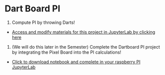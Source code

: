 # Dart Board PI
1. Compute PI by throwing Darts! 
- [Access and modify materials for this project in JupyterLab by clicking here](http://cedvm.zapto.org/hub/user-redirect/git-pull?repo=https%3A%2F%2Fgithub.com%2Fthebushschool%2Ffcsr&branch=gh-pages&urlpath=lab%2Ftree%2Ffcsr%2Fprojects%2Fdart_board_pi%2Fdart_board_pi.ipynb?reset)

1. (We will do this later in the Semester) Complete the Dartboard PI project by integrating the Pixel Board into the PI calculations!
-    [Click to download notebook and complete in your raspberry PI JupyterLab](https://thebushschool.github.io/fcsr/projects/dart_board_pi/darts_pi_button.ipynb)
